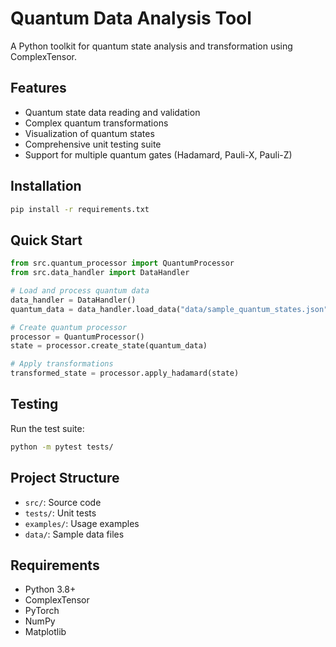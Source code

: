 # Quantum Data Analysis Tool

A Python toolkit for quantum state analysis and transformation using ComplexTensor.

## Features

- Quantum state data reading and validation
- Complex quantum transformations
- Visualization of quantum states
- Comprehensive unit testing suite
- Support for multiple quantum gates (Hadamard, Pauli-X, Pauli-Z)

## Installation

```bash
pip install -r requirements.txt
```

## Quick Start

```python
from src.quantum_processor import QuantumProcessor
from src.data_handler import DataHandler

# Load and process quantum data
data_handler = DataHandler()
quantum_data = data_handler.load_data("data/sample_quantum_states.json")

# Create quantum processor
processor = QuantumProcessor()
state = processor.create_state(quantum_data)

# Apply transformations
transformed_state = processor.apply_hadamard(state)
```

## Testing

Run the test suite:

```bash
python -m pytest tests/
```

## Project Structure

- `src/`: Source code
- `tests/`: Unit tests
- `examples/`: Usage examples
- `data/`: Sample data files

## Requirements

- Python 3.8+
- ComplexTensor
- PyTorch
- NumPy
- Matplotlib
